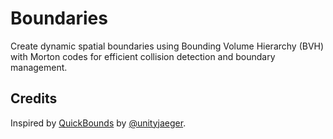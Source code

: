 # Boundaries
Create dynamic spatial boundaries using Bounding Volume Hierarchy (BVH) with Morton codes for efficient collision detection and boundary management.

## Credits
Inspired by [QuickBounds](https://github.com/unityjaeger/QuickBounds) by [@unityjaeger](https://github.com/unityjaeger).
